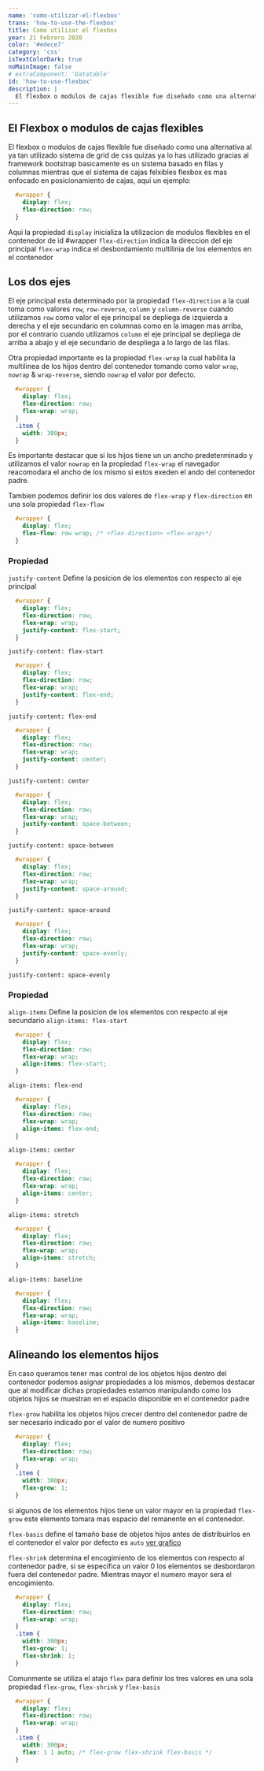 ```yaml
---
name: 'como-utilizar-el-flexbox'
trans: 'how-to-use-the-flexbox'
title: Como utilizar el flexbox
year: 21 Febrero 2020
color: '#edece7'
category: 'css'
isTextColorDark: true
noMainImage: false
# extraComponent: 'Datatable'
id: 'how-to-use-flexbox'
description: |
  El flexbox o modulos de cajas flexible fue diseñado como una alternativa al ya tan utilizado sistema de grid de css quizas ya lo has utilizado gracias al framework bootstrap basicamente es un sistema basado en filas y columnas mientras que el sistema de cajas.
---
```


## El Flexbox o modulos de cajas flexibles

El flexbox o modulos de cajas flexible fue diseñado como una alternativa al ya tan utilizado sistema de grid de css quizas ya lo has utilizado gracias al framework bootstrap basicamente es un sistema basado en filas y columnas mientras que el sistema de cajas felxibles flexbox es mas enfocado en posicionamiento de cajas, aqui un ejemplo:

```css
  #wrapper {
    display: flex; 
    flex-direction: row;
  }
```

Aqui la propiedad `display` inicializa la utilizacion de modulos flexibles en el contenedor de id #wrapper `flex-direction` indica la direccion del eje principal `flex-wrap` indica el desbordamiento multilinia de los elementos en el contenedor

## Los dos ejes
<image-responsive imageURL="blog/how-to-use-flexbox/flexbox-es-01.svg" width="100%" alt="Foto de los ejes donde se representa el eje principal y el eje secundario del sistema de flexbox"/>

El eje principal esta determinado por la propiedad `flex-direction` a la cual toma como valores `row`, `row-reverse`, `column` y `column-reverse` cuando utilizamos `row` como valor el eje principal se depliega de izquierda a derecha y el eje secundario en columnas como en la imagen mas arriba, por el contrario cuando utilizamos `column` el eje principal se depliega de arriba a abajo y el eje secundario de despliega a lo largo de las filas.

<image-responsive imageURL="blog/how-to-use-flexbox/flexbox-03.svg" width="100%" alt="Foto de los ejes donde se representa el eje secundario del sistema de flexbox"/>

Otra propiedad importante es la propiedad `flex-wrap` la cual habilita la multilinea de los hijos dentro del contenedor tomando como valor `wrap`, `nowrap` & `wrap-reverse`, siendo `nowrap` el valor por defecto.

```css
  #wrapper {
    display: flex; 
    flex-direction: row;
    flex-wrap: wrap;
  }
  .item {
    width: 300px;
  }
```
Es importante destacar que si los hijos tiene un un ancho predeterminado y utilizamos el valor `nowrap` en la propiedad `flex-wrap` el navegador reacomodara el ancho de los mismo si estos exeden el ando del contenedor padre.

Tambien podemos definir los dos valores de `flex-wrap` y `flex-direction` en una sola propiedad `flex-flow`

```css
  #wrapper {
    display: flex; 
    flex-flow: row wrap; /* <flex-direction> <flex-wrap>*/
  }
```
### Propiedad 
`justify-content`
Define la posicion de los elementos con respecto al eje principal 
```css
  #wrapper {
    display: flex; 
    flex-direction: row;
    flex-wrap: wrap;
    justify-content: flex-start;
  }
```
`justify-content: flex-start`
<image-responsive imageURL="blog/how-to-use-flexbox/flex-04.svg" width="100%" alt="Foto donde presenta flex-start de la propiedad justify-content"/>

```css
  #wrapper {
    display: flex; 
    flex-direction: row;
    flex-wrap: wrap;
    justify-content: flex-end;
  }
```
`justify-content: flex-end`
<image-responsive imageURL="blog/how-to-use-flexbox/flex-05.svg" width="100%" alt="Foto donde presenta flex-end de la propiedad justify-content"/>

```css
  #wrapper {
    display: flex; 
    flex-direction: row;
    flex-wrap: wrap;
    justify-content: center;
  }
```
`justify-content: center`
<image-responsive imageURL="blog/how-to-use-flexbox/flex-06.svg" width="100%" alt="Foto donde presenta center de la propiedad justify-content"/>

```css
  #wrapper {
    display: flex; 
    flex-direction: row;
    flex-wrap: wrap;
    justify-content: space-between;
  }
```
`justify-content: space-between`
<image-responsive imageURL="blog/how-to-use-flexbox/flex-07.svg" width="100%" alt="Foto donde presenta space-between de la propiedad justify-content"/>

```css
  #wrapper {
    display: flex; 
    flex-direction: row;
    flex-wrap: wrap;
    justify-content: space-around;
  }
```
`justify-content: space-around`
<image-responsive imageURL="blog/how-to-use-flexbox/flex-09.svg" width="100%" alt="Foto donde presenta space-around de la propiedad justify-content"/>

```css
  #wrapper {
    display: flex; 
    flex-direction: row;
    flex-wrap: wrap;
    justify-content: space-evenly;
  }
```
`justify-content: space-evenly`
<image-responsive imageURL="blog/how-to-use-flexbox/flex-08.svg" width="100%" alt="Foto donde presenta space-evenly de la propiedad justify-content"/>

### Propiedad 
`align-items`
Define la posicion de los elementos con respecto al eje secundario
`align-items: flex-start`
```css
  #wrapper {
    display: flex; 
    flex-direction: row;
    flex-wrap: wrap;
    align-items: flex-start;
  }
```
<image-responsive imageURL="blog/how-to-use-flexbox/flex-04.svg" width="100%" alt="Foto donde presenta el valor flex-start de la propiedad align-items"/>

`align-items: flex-end`
```css
  #wrapper {
    display: flex; 
    flex-direction: row;
    flex-wrap: wrap;
    align-items: flex-end;
  }
```
<image-responsive imageURL="blog/how-to-use-flexbox/flex-11.svg" width="100%" alt="Foto donde presenta el valor flex-end de la propiedad align-items"/>

`align-items: center`
```css
  #wrapper {
    display: flex; 
    flex-direction: row;
    flex-wrap: wrap;
    align-items: center;
  }
```
<image-responsive imageURL="blog/how-to-use-flexbox/flex-12.svg" width="100%" alt="Foto donde presenta el valor center de la propiedad align-items"/>

`align-items: stretch`
```css
  #wrapper {
    display: flex; 
    flex-direction: row;
    flex-wrap: wrap;
    align-items: stretch;
  }
```
<image-responsive imageURL="blog/how-to-use-flexbox/flex-13.svg" width="100%" alt="Foto donde presenta el valor stretch de la propiedad align-items"/>

`align-items: baseline`
```css
  #wrapper {
    display: flex; 
    flex-direction: row;
    flex-wrap: wrap;
    align-items: baseline;
  }
```
<image-responsive imageURL="blog/how-to-use-flexbox/flex-10.svg" width="100%" alt="Foto donde presenta el valor baseline de la propiedad align-items"/>

## Alineando los elementos hijos

En caso queramos tener mas control de los objetos hijos dentro del contenedor podemos asignar propiedades a los mismos, debemos destacar que al modificar dichas propiedades estamos manipulando como los objetos hijos se muestran en el espacio disponible en el contenedor padre

`flex-grow` habilita los objetos hijos crecer dentro del contenedor padre de ser necesario indicado por el valor de numero positivo 
```css
  #wrapper {
    display: flex; 
    flex-direction: row;
    flex-wrap: wrap;
  }
  .item {
    width: 300px;
    flex-grow: 1;
  }
```
si algunos de los elementos hijos tiene un valor mayor en la propiedad `flex-grow` este elemento tomara mas espacio del remanente en el contenedor.

`flex-basis` define el tamaño base de objetos hijos antes de distribuirlos en el contenedor el valor por defecto es `auto` 
[ver grafico](https://www.w3.org/TR/css-flexbox-1/images/rel-vs-abs-flex.svg)

`flex-shrink` determina el encogimiento de los elementos con respecto al contenedor padre, si se especifica un valor 0 los elementos se desbordaron fuera del contenedor padre. Mientras mayor el numero mayor sera el encogimiento.

```css
  #wrapper {
    display: flex; 
    flex-direction: row;
    flex-wrap: wrap;
  }
  .item {
    width: 300px;
    flex-grow: 1;
    flex-shrink: 1;
  }
```
Comunmente se utiliza el atajo `flex` para definir los tres valores en una sola propiedad `flex-grow`, `flex-shrink` y `flex-basis`

```css
  #wrapper {
    display: flex; 
    flex-direction: row;
    flex-wrap: wrap;
  }
  .item {
    width: 300px;
    flex: 1 1 auto; /* flex-grow flex-shrink flex-basis */
  }
```